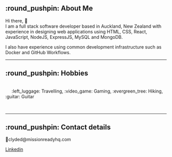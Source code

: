 <h2><b>:round_pushpin: About Me </b></h2>
<p>
Hi there, 👋 <br>
I am a full stack software developer based in Auckland, New Zealand with experience in designing web applications using HTML, CSS, React, JavaScript, NodeJS, ExpressJS, MySQL and MongoDB.

I also have experience using common development infrastructure such as Docker and GitHub Workflows. 


<hr/>
<h2><b>:round_pushpin: Hobbies</b></h2>
<p></br>&nbsp&nbsp&nbsp&nbsp :left_luggage: Travelling, :video_game: Gaming, :evergreen_tree: Hiking,  :guitar: Guitar </p><br/>

<hr>
<h2><b> :round_pushpin: Contact details</b></h2>
<p >📧clyded@missionreadyhq.com </p>
<a href="">Linkedin</a><br/><br/>
